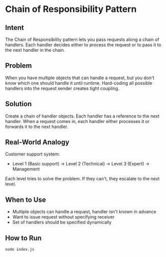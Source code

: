# Chain of Responsibility Pattern

## Intent
The Chain of Responsibility pattern lets you pass requests along a chain of handlers. Each handler decides either to process the request or to pass it to the next handler in the chain.

## Problem
When you have multiple objects that can handle a request, but you don't know which one should handle it until runtime. Hard-coding all possible handlers into the request sender creates tight coupling.

## Solution
Create a chain of handler objects. Each handler has a reference to the next handler. When a request comes in, each handler either processes it or forwards it to the next handler.

## Real-World Analogy
Customer support system:
- Level 1 (Basic support) → Level 2 (Technical) → Level 3 (Expert) → Management

Each level tries to solve the problem. If they can't, they escalate to the next level.

## When to Use
- Multiple objects can handle a request, handler isn't known in advance
- Want to issue request without specifying receiver
- Set of handlers should be specified dynamically

## How to Run
```bash
node index.js
```
